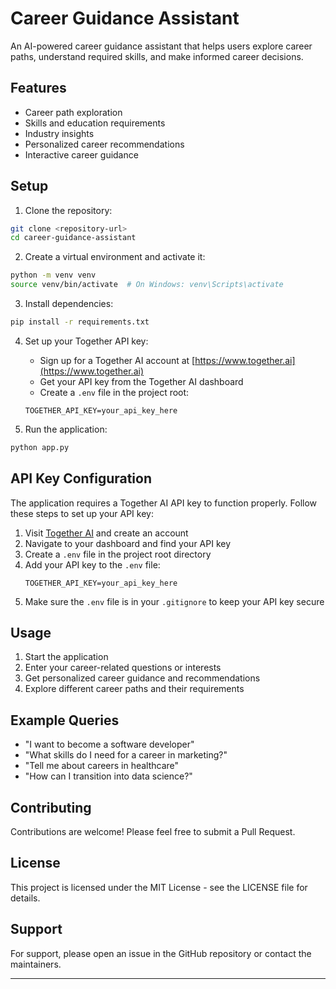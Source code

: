 # Career Guidance Assistant

An AI-powered career guidance assistant that helps users explore career paths, understand required skills, and make informed career decisions.

## Features

- Career path exploration
- Skills and education requirements
- Industry insights
- Personalized career recommendations
- Interactive career guidance

## Setup

1. Clone the repository:
```bash
git clone <repository-url>
cd career-guidance-assistant
```

2. Create a virtual environment and activate it:
```bash
python -m venv venv
source venv/bin/activate  # On Windows: venv\Scripts\activate
```

3. Install dependencies:
```bash
pip install -r requirements.txt
```

4. Set up your Together API key:
   - Sign up for a Together AI account at [https://www.together.ai](https://www.together.ai)
   - Get your API key from the Together AI dashboard
   - Create a `.env` file in the project root:
   ```
   TOGETHER_API_KEY=your_api_key_here
   ```

5. Run the application:
```bash
python app.py
```

## API Key Configuration

The application requires a Together AI API key to function properly. Follow these steps to set up your API key:

1. Visit [Together AI](https://www.together.ai) and create an account
2. Navigate to your dashboard and find your API key
3. Create a `.env` file in the project root directory
4. Add your API key to the `.env` file:
   ```
   TOGETHER_API_KEY=your_api_key_here
   ```
5. Make sure the `.env` file is in your `.gitignore` to keep your API key secure

## Usage

1. Start the application
2. Enter your career-related questions or interests
3. Get personalized career guidance and recommendations
4. Explore different career paths and their requirements

## Example Queries

- "I want to become a software developer"
- "What skills do I need for a career in marketing?"
- "Tell me about careers in healthcare"
- "How can I transition into data science?"

## Contributing

Contributions are welcome! Please feel free to submit a Pull Request.

## License

This project is licensed under the MIT License - see the LICENSE file for details.

## Support

For support, please open an issue in the GitHub repository or contact the maintainers.

---
